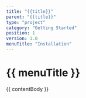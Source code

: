 ```yaml
---
title: "{{title}}"
parent: "{{title}}"
type: "project"
category: "Getting Started"
position: 1
version: 1.0
menuTitle: "Installation"
---
```


# {{ menuTitle }}

{{ contentBody }}
